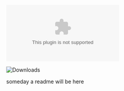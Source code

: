 ![the latest version zip](https://img.shields.io/github/downloads/MarkPearce/av-accessories-book1/latest/av-accessories-book1.zip)

![Downloads](https://img.shields.io/github/downloads/MarkPearce/av-accessories-book1/total)

someday a readme will be here

